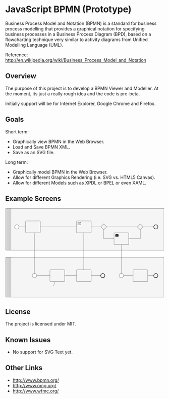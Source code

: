 # JavaScript BPMN (Prototype)

Business Process Model and Notation (BPMN) is a standard for business process modelling that provides a graphical notation for specifying business processes in a Business Process Diagram (BPD), based on a flowcharting technique very similar to activity diagrams from Unified Modelling Language (UML).

Reference: http://en.wikipedia.org/wiki/Business_Process_Model_and_Notation

## Overview

The purpose of this project is to develop a BPMN Viewer and Modeller.
At the moment, its just a really rough idea and the code is pre-beta.

Initially support will be for Internet Explorer, Google Chrome and Firefox.

## Goals

Short term:
* Graphically view BPMN in the Web Browser.
* Load and Save BPMN XML.
* Save as an SVG file.

Long term:
* Graphically model BPMN in the Web Browser.
* Allow for different Graphics Rendering (i.e. SVG vs. HTML5 Canvas).
* Allow for different Models such as XPDL or BPEL or even XAML.

## Example Screens

![Example A](/docs/example-screen.png)

## License

The project is licensed under MIT.

## Known Issues

* No support for SVG Text yet.

## Other Links

* http://www.bpmn.org/
* http://www.omg.org/
* http://www.wfmc.org/
